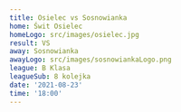 ```yaml
---
title: Osielec vs Sosnowianka
home: Świt Osielec
homeLogo: src/images/osielec.jpg
result: VS
away: Sosnowianka
awayLogo: src/images/sosnowiankaLogo.png
league: B Klasa
leagueSub: 8 kolejka
date: '2021-08-23'
time: '18:00'
---
```


